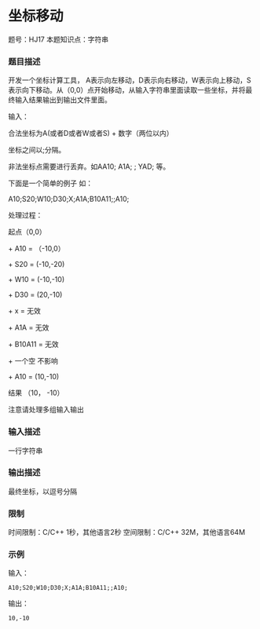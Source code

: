 # 坐标移动

题号：HJ17
本题知识点：字符串

### 题目描述

开发一个坐标计算工具， A表示向左移动，D表示向右移动，W表示向上移动，S表示向下移动。从（0,0）点开始移动，从输入字符串里面读取一些坐标，并将最终输入结果输出到输出文件里面。

输入：

合法坐标为A(或者D或者W或者S) + 数字（两位以内）

坐标之间以;分隔。

非法坐标点需要进行丢弃。如AA10;  A1A;  $%$;  YAD; 等。

下面是一个简单的例子 如：

A10;S20;W10;D30;X;A1A;B10A11;;A10;

处理过程：

起点（0,0）

\+   A10   =  （-10,0）

\+   S20   =  (-10,-20)

\+   W10  =  (-10,-10)

\+   D30  =  (20,-10)

\+   x    =  无效

\+   A1A   =  无效

\+   B10A11   =  无效

\+  一个空 不影响

\+   A10  =  (10,-10)

结果 （10， -10）

注意请处理多组输入输出

### 输入描述

一行字符串

### 输出描述

最终坐标，以逗号分隔

### 限制

时间限制：C/C++ 1秒，其他语言2秒 
空间限制：C/C++ 32M，其他语言64M

### 示例

输入：
```
A10;S20;W10;D30;X;A1A;B10A11;;A10;
```

输出：
```
10,-10
```
